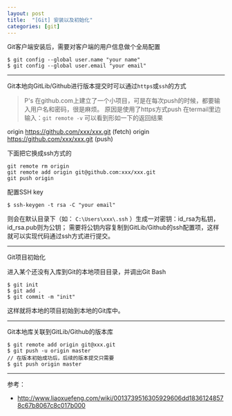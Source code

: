```yaml
---
layout: post
title:  "[Git] 安装以及初始化"
categories: [git]
---
```


Git客户端安装后，需要对客户端的用户信息做个全局配置

```
$ git config --global user.name "your name"
$ git config --global user.email "your email"
```

----------------------------

Git本地向GitLib/Github进行版本提交时可以通过`https`或`ssh`的方式

> P's
在github.com上建立了一个小项目，可是在每次push的时候，都要输入用户名和密码，很是麻烦。
原因是使用了https方式push
在termail里边输入：`git remote -v`
可以看到形如一下的返回结果

>
origin https://github.com/xxx/xxx.git (fetch)
origin https://github.com/xxx/xxx.git (push)

>
下面把它换成ssh方式的
```
git remote rm origin
git remote add origin git@github.com:xxx/xxx.git
git push origin
```


配置SSH key

```
$ ssh-keygen -t rsa -C "your email"
```
则会在默认目录下（如： `C:\Users\xxx\.ssh` ）生成一对密钥：id_rsa为私钥，id_rsa.pub则为公钥；
需要将公钥内容复制到GitLib/Github的ssh配置项，这样就可以实现代码通过ssh方式进行提交。

----------------------------

Git项目初始化

进入某个还没有入库到Git的本地项目目录，并调出Git Bash

```
$ git init
$ git add .
$ git commit -m "init"
```
这样就将本地的项目初始到本地的Git库中。

----------------------------

Git本地库关联到GitLib/Github的版本库

```
$ git remote add origin git@xxx.git
$ git push -u origin master
// 在版本初始成功后，后续的版本提交只需要
$ git push origin master
```

----------------------------

参考：

+ http://www.liaoxuefeng.com/wiki/0013739516305929606dd18361248578c67b8067c8c017b000
